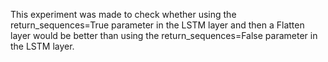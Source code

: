 This experiment was made to check whether using
the return_sequences=True parameter in the LSTM layer
and then a Flatten layer would be better than using
the return_sequences=False parameter in the LSTM layer.